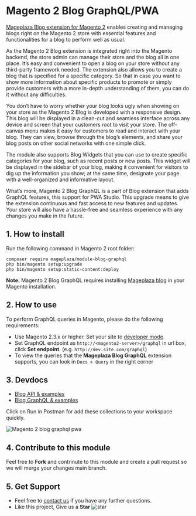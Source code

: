 # Magento 2 Blog GraphQL/PWA

[Mageplaza Blog extension for Magento 2](https://www.mageplaza.com/magento-2-better-blog/) enables creating and managing blogs right on the Magento 2 store with essential features and functionalities for a blog to perform well as usual. 

As the Magento 2 Blog extension is integrated right into the Magento backend, the store admin can manage their store and the blog all in one place. It’s easy and convenient to open a blog on your store without any third-party framework needed. The extension also allows you to create a blog that is specified for a specific category. So that in case you want to show more information about specific products to promote or simply provide customers with a more in-depth understanding of them, you can do it without any difficulties. 

You don’t have to worry whether your blog looks ugly when showing on your store as the Magento 2 Blog is developed with a responsive design. This blog will be displayed in a clean-cut and seamless interface across any device and screen that your customers root to visit your store. The off-canvas menu makes it easy for customers to read and interact with your blog. They can view, browse through the blog’s elements, and share your blog posts on other social networks with one simple click. 

The module also supports Blog Widgets that you can use to create specific categories for your blog, such as recent posts or new posts. This widget will be displayed in the sidebar of your blog, making it convenient for visitors to dig up the information you show; at the same time, designate your page with a well-organized and informative layout. 

What’s more, Magento 2 Blog GraphQL is a part of Blog extension that adds GraphQL features, this support for PWA Studio. This upgrade means to give the extension continuous and fast access to new features and updates. Your store will also have a hassle-free and seamless experience with any changes you make in the future. 


## 1. How to install

Run the following command in Magento 2 root folder:

```
composer require mageplaza/module-blog-graphql
php bin/magento setup:upgrade
php bin/magento setup:static-content:deploy
```

**Note:**
Magento 2 Blog GraphQL requires installing [Mageplaza blog](https://github.com/mageplaza/magento-2-blog) in your Magento installation.

## 2. How to use

To perform GraphQL queries in Magento, please do the following requirements:

- Use Magento 2.3.x or higher. Set your site to [developer mode](https://www.mageplaza.com/devdocs/enable-disable-developer-mode-magento-2.html).
- Set GraphQL endpoint as `http://<magento2-server>/graphql` in url box, click **Set endpoint**. 
(e.g. `http://dev.site.com/graphql`)
- To view the queries that the **Mageplaza Blog GraphQL** extension supports, you can look in `Docs > Query` in the right corner

## 3. Devdocs

- [Blog API & examples](https://documenter.getpostman.com/view/10589000/SzRxXqt3?version=latest#intro)
- [Blog GraphQL & examples](https://documenter.getpostman.com/view/10589000/SzS1T8pe?version=latest)

Click on Run in Postman for add these collections to your workspace quickly.

![Magento 2 blog graphql pwa](https://i.imgur.com/lhsXlUR.gif)


## 4. Contribute to this module

Feel free to **Fork** and contrinute to this module and create a pull request so we will merge your changes main branch.

## 5. Get Support

- Feel free to [contact us](https://www.mageplaza.com/contact.html) if you have any further questions.
- Like this project, Give us a **Star** ![star](https://i.imgur.com/S8e0ctO.png)
